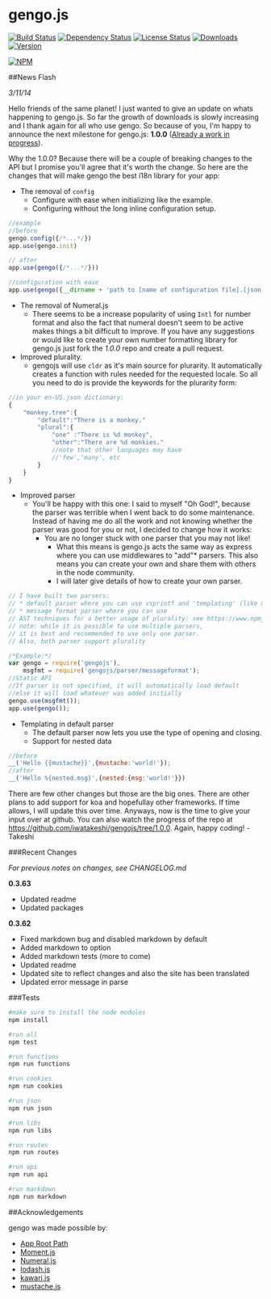 gengo.js  
========

[![Build Status](https://travis-ci.org/iwatakeshi/gengojs.svg?branch=master)](https://travis-ci.org/iwatakeshi/gengojs)  [![Dependency Status](https://david-dm.org/iwatakeshi/gengojs.png)](https://github.com/iwatakeshi/gengojs/blob/master/package.json) [![License Status](http://img.shields.io/npm/l/gengojs.svg)](https://github.com/iwatakeshi/gengojs/blob/master/LICENSE) [![Downloads](http://img.shields.io/npm/dm/gengojs.svg)]() [![Version](http://img.shields.io/npm/v/gengojs.svg)]()

[![NPM](https://nodei.co/npm/gengojs.png?downloads=true&downloadRank=true&stars=true)](https://nodei.co/npm/gengojs/)

##News Flash

*3/11/14*

Hello friends of the same planet! I just wanted to give an update on whats happening to gengo.js. So far the growth of downloads is slowly increasing and I thank again for all who use gengo. So because of you, I'm happy to announce the next milestone for gengo.js: **1.0.0** ([Already a work in progress](https://github.com/iwatakeshi/gengojs/tree/1.0.0)).

Why the 1.0.0? Because there will be a couple of breaking changes to the API but I promise you'll agree that it's worth the change. So here are the changes that will make gengo the best i18n library for your app:

 * The removal of `config`
     - Configure with ease when initializing like the example.
     - Configuring without the long inline configuration setup.

```js
//example
//before
gengo.config({/*...*/})
app.use(gengo.init)

// after
app.use(gengo({/*...*/}))

//configuration with ease
app.use(gengo({__dirname + 'path to [name of configuration file].[json | yaml]'}))

```

* The removal of Numeral.js
    - There seems to be a increase popularity of using `Intl` for number format and also the fact that numeral doesn't seem to be active makes things a bit difficult to improve. If you have any suggestions or would like to create your own number formatting library for gengo.js just fork the *1.0.0* repo and create a pull request.
* Improved plurality.
    - gengojs will use `cldr` as it's main source for plurarity. It automatically creates a function with rules needed for the requested locale. So all you need to do is provide the keywords for the plurarity form:
```js
//in your en-US.json dictionary:
{
    "monkey.tree":{
        "default":"There is a monkey."
        "plural":{
            "one" :"There is %d monkey",
            "other":"There are %d monkies."
            //note that other languages may have
            //'few','many', etc
        }
    }
}
```
* Improved parser
    - You'll be happy with this one: I said to myself "Oh God!", because the parser was terrible when I went back to do some maintenance. Instead of having me do all the work and not knowing whether the parser was good for you or not, I decided to change how it works:
        + You are no longer stuck with one parser that you may not like!
            * What this means is gengo.js acts the same way as express where you can use middlewares to "add"* parsers. This also means you can create your own and share them with others in the node community.
            * I will later give details of how to create your own parser.

```js
// I have built two parsers:
// * default parser where you can use vsprintf and 'templating' (like mustache)
// * message format parser where you can use 
// AST techniques for a better usage of plurality: see https://www.npmjs.com/package/messageformat
// note: while it is possible to use multiple parsers, 
// it is best and recommended to use only one parser.
// Also, both parser support plurality

/*Example:*/
var gengo = require('gengojs'),
    msgfmt = require('gengojs/parser/messageformat');
//Static API
//If parser is not specified, it will automatically load default
//else it will load whatever was added initially
gengo.use(msgfmt());
app.use(gengo());
```

* Templating in default parser
    - The default parser now lets you use the type of opening and closing.
    - Support for nested data
```js
//before
__('Hello {{mustache}}',{mustache:'world!'});
//after
__('Hello %{nested.msg}',{nested:{msg:'world!'}})

```

There are few other changes but those are the big ones. There are other plans to add support for koa and hopefullay other frameworks. If time allows, I will update this over time. Anyways, now is the time to give your input over at github. You can also watch the progress of the repo at https://github.com/iwatakeshi/gengojs/tree/1.0.0. Again, happy coding! -Takeshi

###Recent Changes

*For previous notes on changes, see CHANGELOG.md*

**0.3.63**

* Updated readme
* Updated packages

**0.3.62**

* Fixed markdown bug and disabled markdown by default
* Added markdown to option
* Added markdown tests (more to come)
* Updated readme
* Updated site to reflect changes and also the site has been translated
* Updated error message in parse

###Tests

```bash
#make sure to install the node modules
npm install
```


```bash
#run all
npm test

#run functions
npm run functions

#run cookies
npm run cookies

#run json
npm run json

#run libs
npm run libs

#run routes
npm run routes

#run api
npm run api

#run markdown
npm run markdown

```

##Acknowledgements

gengo was made possible by:

* [App Root Path](https://github.com/inxilpro/node-app-root-path)
* [Moment.js](https://github.com/moment/moment)
* [Numeral.js](https://github.com/adamwdraper/Numeral-js)
* [lodash.js](https://github.com/lodash/lodash)
* [kawari.js](https://github.com/iwatakeshi/kawarijs)
* [mustache.js](https://github.com/janl/mustache.js)
